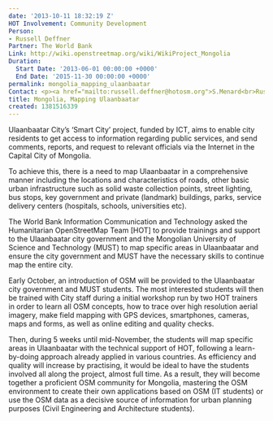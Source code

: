 ```yaml
---
date: '2013-10-11 18:32:19 Z'
HOT Involvement: Community Development
Person:
- Russell Deffner
Partner: The World Bank
Link: http://wiki.openstreetmap.org/wiki/WikiProject_Mongolia
Duration:
  Start Date: '2013-06-01 00:00:00 +0000'
  End Date: '2015-11-30 00:00:00 +0000'
permalink: mongolia_mapping_ulaanbaatar
Contact: <p><a href="mailto:russell.deffner@hotosm.org">S.Menard<br>Russell Deffner</a></p>
title: Mongolia, Mapping Ulaanbaatar
created: 1381516339
---
```

<p>Ulaanbaatar City’s ‘Smart City’ project, funded by ICT, aims to enable city residents to get access to information regarding public services, and send comments, reports, and request to relevant officials via the Internet in the Capital City of Mongolia.</p><p>To achieve this, there is a need to map Ulaanbaatar in a comprehensive manner including the locations and characteristics of roads, other basic urban infrastructure such as solid waste collection points, street lighting, bus stops, key government and private (landmark) buildings, parks, service delivery centers (hospitals, schools, universities etc).</p><p>The World Bank Information Communication and Technology asked the Humanitarian OpenStreetMap Team [HOT] to provide trainings and support to the Ulaanbaatar city government and the Mongolian University of Science and Technology (MUST) to map specific areas in Ulaanbaatar and ensure the city government and MUST have the necessary skills to continue map the entire city.</p><p>Early October, an introduction of OSM will be provided to the Ulaanbaatar city government and MUST students. The most interested students will then be trained with City staff during a initial workshop run by two HOT trainers in order to learn all OSM concepts, how to trace over high resolution aerial imagery, make field mapping with GPS devices, smartphones, cameras, maps and forms, as well as online editing and quality checks.</p><p>Then, during 5 weeks until mid-November, the students will map specific areas in Ulaanbaatar with the technical support of HOT, following a learn-by-doing approach already applied in various countries. As efficiency and quality will increase by practising, it would be ideal to have the students involved all along the project, almost full time. As a result, they will become together a proficient OSM community for Mongolia, mastering the OSM environment to create their own applications based on OSM (IT students) or use the OSM data as a decisive source of information for urban planning purposes (Civil Engineering and Architecture students).</p>
